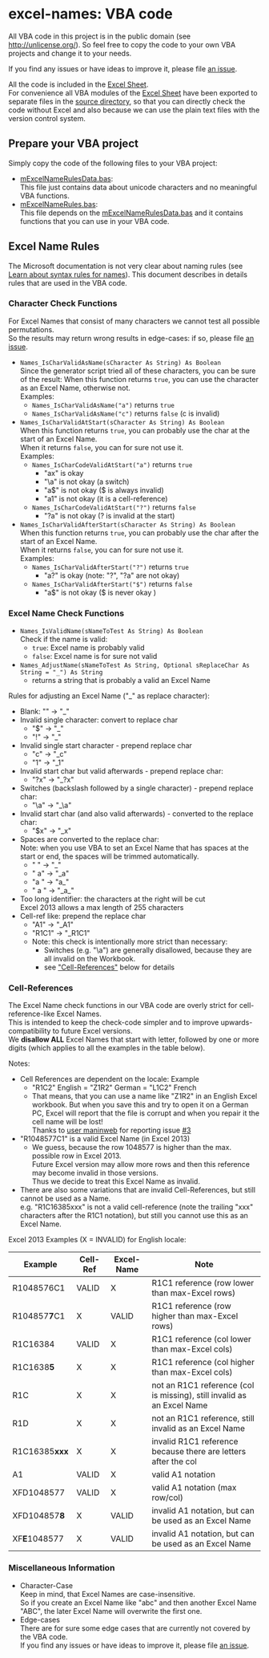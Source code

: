 # excel-names: VBA code

All VBA code in this project is in the public domain (see <http://unlicense.org/>). 
So feel free to copy the code to your own VBA projects and change it to your needs.

If you find any issues or have ideas to improve it, please 
file [an issue](https://github.com/MartinTrummer/excel-names/issues).

All the code is included in the [Excel Sheet](NameRulesUnicode64k.xlsm).  
For convenience all VBA modules of the [Excel Sheet](NameRulesUnicode64k.xlsm)
have been exported to separate files in the [source directory](source/), 
so that you can directly check the code without Excel and also because we 
can use the plain text files with the version control system.

## Prepare your VBA project
Simply copy the code of the following files to your VBA project:
- [mExcelNameRulesData.bas](source/mExcelNameRulesData.bas):  
  This file just contains data about unicode characters and no meaningful VBA functions.
- [mExcelNameRules.bas](source/mExcelNameRules.bas):  
  This file depends on the [mExcelNameRulesData.bas](source/mExcelNameRulesData.bas) 
  and it contains functions that you can use in your VBA code.

## Excel Name Rules
The Microsoft documentation is not very clear about naming rules 
(see [Learn about syntax rules for names](https://goo.gl/k4Ne1E)). 
This document describes in details rules that are used in the VBA code.

### Character Check Functions
For Excel Names that consist of many characters we cannot test all possible permutations.  
So the results may return wrong results in edge-cases: 
if so, please file [an issue](https://github.com/MartinTrummer/excel-names/issues).

- `Names_IsCharValidAsName(sCharacter As String) As Boolean`  
  Since the generator script tried all of these characters, you can be sure of the result:
  When this function returns `true`, you can use the character as an Excel Name, otherwise not.  
  Examples:
  - `Names_IsCharValidAsName("a")` returns `true`
  - `Names_IsCharValidAsName("c")` returns `false` (c is invalid)
- `Names_IsCharValidAtStart(sCharacter As String) As Boolean`  
  When this function returns `true`, you can probably use the char at the start of an Excel Name.  
  When it returns `false`, you can for sure not use it.  
  Examples:
  - `Names_IsCharCodeValidAtStart("a")` returns `true`
    - "ax" is okay
    - "\a" is not okay (a switch)
    - "a$" is not okay ($ is always invalid)
    - "a1" is not okay (it is a cell-reference)
  - `Names_IsCharCodeValidAtStart("?")` returns `false`
    - "?a" is not okay (? is invalid at the start)
- `Names_IsCharValidAfterStart(sCharacter As String) As Boolean`     
  When this function returns `true`, you can probably use the char after the start of an Excel Name.  
  When it returns `false`, you can for sure not use it.  
  Examples:
  - `Names_IsCharValidAfterStart("?")` returns `true`
    - "a?" is okay (note: "?", "?a" are not okay)
  - `Names_IsCharValidAfterStart("$")` returns `false`
    - "a$" is not okay ($ is never okay )

### Excel Name Check Functions
- `Names_IsValidName(sNameToTest As String) As Boolean`  
   Check if the name is valid:  
  - `true`: Excel name is probably valid
  - `false`: Excel name is for sure not valid
- `Names_AdjustName(sNameToTest As String, Optional sReplaceChar As String = "_") As String`
  - returns a string that is probably a valid an Excel Name

Rules for adjusting an Excel Name ("_" as replace character):
- Blank: "" -> "_"
- Invalid single character: convert to replace char
  - "$" -> "_"
  - "!" -> "_"
- Invalid single start character - prepend replace char
  - "c" -> "_c"
  - "1" -> "_1"
- Invalid start char but valid afterwards - prepend replace char:
  - "?x" -> "_?x"
- Switches (backslash followed by a single character) - prepend replace char:
  - "\a" -> "_\a"
- Invalid start char (and also valid afterwards) - converted to the replace char:
  - "$x" -> "_x"
- Spaces are converted to the replace char:  
  Note: when you use VBA to set an Excel Name that has spaces at the start or end, the spaces will be trimmed automatically.
  - " " -> "_"
  - " a" -> "_a"
  - "a " -> "a_"
  - " a " -> "\_a\_"
- Too long identifier: the characters at the right will be cut  
  Excel 2013 allows a max length of 255 characters
- Cell-ref like: prepend the replace char
  - "A1" -> "_A1"
  - "R1C1" -> "_R1C1"
  - Note: this check is intentionally more strict than necessary: 
    - Switches (e.g. "\a") are generally disallowed, because they are all invalid on the Workbook.
    - see ["Cell-References"](#cell-references) below for details


### Cell-References
The Excel Name check functions in our VBA code are overly strict for cell-reference-like Excel Names.  
This is intended to keep the check-code simpler and to improve upwards-compatibility to future Excel versions.  
We **disallow ALL** Excel Names that start with letter, followed by one or more digits (which applies to all the examples in the table below).

Notes:
- Cell References are dependent on the locale: Example
  - "R1C2" English = "Z1R2" German = "L1C2" French
  - That means, that you can use a name like "Z1R2" in an English Excel workbook. But when you save this and try to open it on a German PC, Excel will report that the file is corrupt and when you repair it the cell name will be lost!  
  Thanks to [user maninweb](https://github.com/maninweb) for reporting issue [#3](../../issues/3)
- "R1048577C1" is a valid Excel Name (in Excel 2013)  
    - We guess, because the row 1048577 is higher than the max. possible row in Excel 2013.  
    Future Excel version may allow more rows and then this reference may become invalid in those versions.  
    Thus we decide to treat this Excel Name as invalid.
- There are also some variations that are invalid Cell-References, but still cannot be used as a Name.  
  e.g. "R1C16385xxx" is not a valid cell-reference (note the trailing "xxx" characters after the R1C1 notation), 
  but still you cannot use this as an Excel Name.

Excel 2013 Examples (X = INVALID) for English locale:

| Example | Cell-Ref | Excel-Name | Note |
| --- | --- | --- | --- |
| R1048576C1 | VALID | X | R1C1 reference (row lower than max-Excel rows) |
| R104857**7**C1 | X | VALID | R1C1 reference (row higher than max-Excel rows) |
| R1C16384 | VALID | X | R1C1 reference (col lower than max-Excel cols) |
| R1C1638**5** | X | X | R1C1 reference (col higher than max-Excel cols) |
| R1C | X | X | not an R1C1 reference (col is missing), still invalid as an Excel Name |
| R1D | X | X | not an R1C1 reference, still invalid as an Excel Name |
| R1C16385**xxx** | X | X | invalid R1C1 reference because there are letters after the col |
| A1 | VALID | X  | valid A1 notation  |
| XFD1048577 | VALID | X  | valid A1 notation (max row/col) |
| XFD104857**8** | X | VALID | invalid A1 notation, but can be used as an Excel Name |
| XF**E**1048577 | X | VALID | invalid A1 notation, but can be used as an Excel Name |

### Miscellaneous Information
- Character-Case   
  Keep in mind, that Excel Names are case-insensitive.  
  So if you create an Excel Name like "abc" and then another Excel Name "ABC", the later Excel Name will overwrite the first one.
- Edge-cases  
  There are for sure some edge cases that are currently not covered by the VBA code.  
  If you find any issues or have ideas to improve it, please 
  file [an issue](https://github.com/MartinTrummer/excel-names/issues).  
